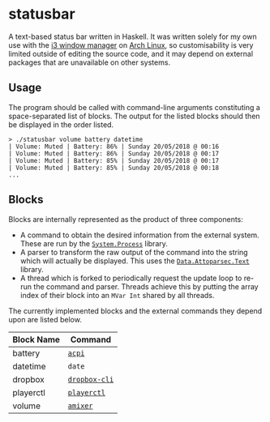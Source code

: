 # statusbar

A text-based status bar written in Haskell. It was written solely for my own use with the [i3 window manager](https://i3wm.org/) on [Arch Linux](https://www.archlinux.org/), so customisability is very limited outside of editing the source code, and it may depend on external packages that are unavailable on other systems.

## Usage

The program should be called with command-line arguments constituting a space-separated list of blocks. The output for the listed blocks should then be displayed in the order listed.

```
> ./statusbar volume battery datetime
| Volume: Muted | Battery: 86% | Sunday 20/05/2018 @ 00:16
| Volume: Muted | Battery: 86% | Sunday 20/05/2018 @ 00:17
| Volume: Muted | Battery: 85% | Sunday 20/05/2018 @ 00:17
| Volume: Muted | Battery: 85% | Sunday 20/05/2018 @ 00:18
...
```

## Blocks

Blocks are internally represented as the product of three components:

* A command to obtain the desired information from the external system. These are run by the [`System.Process`](https://hackage.haskell.org/package/process) library.
* A parser to transform the raw output of the command into the string which will actually be displayed. This uses the [`Data.Attoparsec.Text`](https://hackage.haskell.org/package/attoparsec) library.
* A thread which is forked to periodically request the update loop to re-run the command and parser. Threads achieve this by putting the array index of their block into an `MVar Int` shared by all threads.

The currently implemented blocks and the external commands they depend upon are listed below.

| Block Name | Command                                                                       |
|------------|-------------------------------------------------------------------------------|
| battery    | [`acpi`](https://www.archlinux.org/packages/community/x86_64/acpi/)           |
| datetime   | `date`                                                                        |
| dropbox    | [`dropbox-cli`](https://aur.archlinux.org/packages/dropbox-cli/)              |
| playerctl  | [`playerctl`](https://www.archlinux.org/packages/community/x86_64/playerctl/) |
| volume     | [`amixer`](https://www.archlinux.org/packages/extra/x86_64/alsa-utils/)       |
